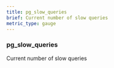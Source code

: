 ```yaml
---
title: pg_slow_queries
brief: Current number of slow queries
metric_type: gauge
---
```

### pg_slow_queries

Current number of slow queries